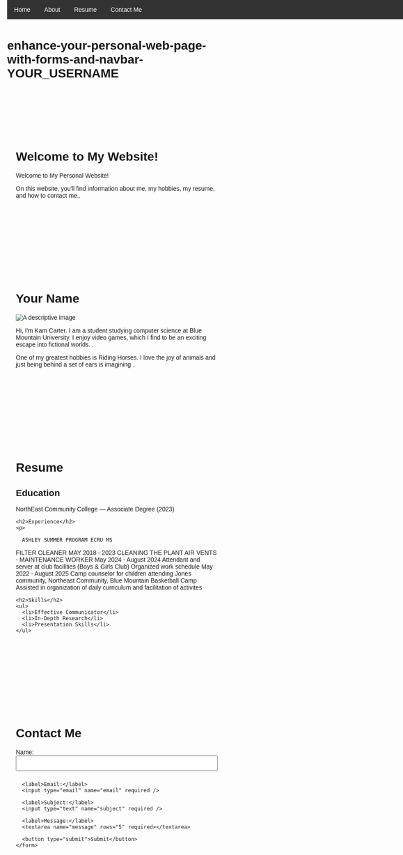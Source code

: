 # enhance-your-personal-web-page-with-forms-and-navbar-YOUR_USERNAME
<!DOCTYPE html>
<html lang="en">
<head>
  <meta charset="UTF-8" />
  <meta name="viewport" content="width=device-width, initial-scale=1.0"/>
  <title>My Personal Website</title>
  <style>
    body { font-family: Arial, sans-serif; margin: 0; scroll-behavior: smooth; }
    nav {
      position: fixed;
      width: 100%;
      top: 0;
      background-color: #333;
      z-index: 1000;
    }
    nav a {
      float: left;
      display: block;
      color: white;
      padding: 14px 16px;
      text-decoration: none;
    }
    nav a:hover {
      background-color: #575757;
    }
    .section {
      padding: 80px 20px 40px; /* Extra top padding for navbar */
      margin-top: 40px;
    }
    img {
      max-width: 300px;
      height: auto;
    }
    form {
      max-width: 500px;
    }
    input, textarea {
      width: 100%;
      margin-bottom: 10px;
      padding: 8px;
    }
    button {
      padding: 10px 20px;
      background-color: #333;
      color: white;
      border: none;
      cursor: pointer;
    }
    button:hover {
      background-color: #575757;
    }
  </style>
</head>
<body>

  <nav>
    <a href="#home">Home</a>
    <a href="#about">About</a>
    <a href="#resume">Resume</a>
    <a href="#contact">Contact Me</a>
  </nav>

  <div class="section" id="home">
    <h1>Welcome to My Website!</h1>
    <p>Welcome to My Personal Website!

On this website, you'll find information about me, my hobbies, my resume, and how to contact me..</p>
  </div>

  <div class="section" id="about">
    <h1>Your Name</h1>
    <img src="https://via.placeholder.com/300" alt="A descriptive image" />
    <p> Hi, I'm Kam Carter. I am a student studying computer science at Blue Mountain University. I enjoy video games, which I find to be an exciting escape into fictional worlds.
 .</p>
    <p>One of my greatest hobbies is Riding Horses. I love the joy of animals and just being behind a set of ears is imagining .</p>
  </div>

  <div class="section" id="resume">
    <h1>Resume</h1>
    <h2>Education</h2>
    <p> NorthEast Community College — Associate Degree (2023)</p>

    <h2>Experience</h2>
    <p> 

      ASHLEY SUMMER PROGRAM ECRU MS
FILTER CLEANER MAY 2018 - 2023
CLEANING THE PLANT AIR VENTS - MAINTENANCE WORKER
May 2024 - August 2024
Attendant and server at club facilities (Boys & Girls
Club)
Organized work schedule
May 2022 - August 2025
Camp counselor for children attending Jones
community, Northeast Community, Blue Mountain
Basketball Camp
Assisted in organization of daily curriculum and
facilitation of activites </p>

    <h2>Skills</h2>
    <ul>
      <li>Effective Communicator</li>
      <li>In-Depth Research</li>
      <li>Presentation Skills</li>
    </ul>
  </div>

  <div class="section" id="contact">
    <h1>Contact Me</h1>
    <form action="#" method="post">
      <label>Name:</label>
      <input type="text" name="name" required />

      <label>Email:</label>
      <input type="email" name="email" required />

      <label>Subject:</label>
      <input type="text" name="subject" required />

      <label>Message:</label>
      <textarea name="message" rows="5" required></textarea>

      <button type="submit">Submit</button>
    </form>
  </div>

</body>
</html>
